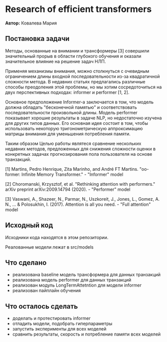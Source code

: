 # Research of efficient transformers

**Автор:** Ковалева Мария

## Постановка задачи

Методы, основанные на внимании и трансформеры [3] совершили значительный прорыв в области глубокого обучения и оказали значительное влияние на решение задач НЛП.

Применяя механизмы внимания, можно столкнуться с очевидным ограничением длины входной последовательности из-за квадратичной сложности метода. В недавних статьях предлагались различные способы преодоления этой проблемы, но мы хотим сосредоточиться на двух перспективных подходах: informer и performer [1, 2].

Основное предположение  Informer-а заключается в том, что модель должна обладать "бесконечной памятью" и соответствовать последовательности произвольной длины. Модель performer показывает хорошие результаты в задаче NLP, но недостаточно изучена для других типов данных. Его основная идея состоит в том, чтобы использовать некоторую тригонометрическую аппроксимацию матрицы внимания для уменьшения потребления памяти.

Таким образом Целью работы являтеся сравнение нескольких недавних методов, предложенных для снижения сложности оценки в конкретных задачах прогнозирования пола пользователя на основе транзакций. 

[1] Martins, Pedro Henrique, Zita Marinho, and André FT Martins. "oo-former: Infinite Memory Transformer." - "Informer" model

[2] Choromanski, Krzysztof, et al. "Rethinking attention with performers." arXiv preprint arXiv:2009.14794 (2020). - "Performer" model

[3] Vaswani, A., Shazeer, N., Parmar, N., Uszkoreit, J., Jones, L., Gomez, A. N., ... & Polosukhin, I. (2017). Attention is all you need. - "Full attention" model

## Исходный код

Исходники кода находятся в этом репозитории.

Реалованные модели лежат в src/models

## Что сделано
 - реализована baseline модель трансформера для данных транзакций 
 - реализована модель performer для данных транзакций
 - реализован модуль LongTermAttetntion для модели informer
 - реализован пайплайн обучения

## Что осталось сделать

 - доделать и протестировать informer
 - отладить модели, подобрать гиперпараметры
 - запустить эксперименты для всех моделей
 - сравнить результаты, скорость и потребление памяти всех моделей
